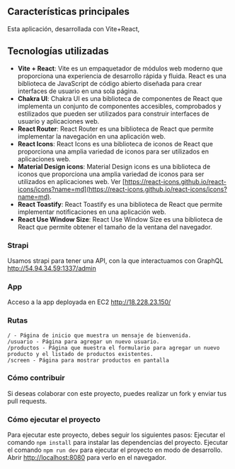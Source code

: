 ## Características principales

Esta aplicación, desarrollada con Vite+React,

## Tecnologías utilizadas

- **Vite + React**: Vite es un empaquetador de módulos web moderno que
  proporciona una experiencia de desarrollo rápida y fluida. React es una
  biblioteca de JavaScript de código abierto diseñada para crear interfaces de
  usuario en una sola página.
- **Chakra UI**: Chakra UI es una biblioteca de componentes de React que
  implementa un conjunto de componentes accesibles, comprobados y estilizados
  que pueden ser utilizados para construir interfaces de usuario y aplicaciones
  web.
- **React Router**: React Router es una biblioteca de React que permite
  implementar la navegación en una aplicación web.
- **React Icons**: React Icons es una biblioteca de iconos de React que
  proporciona una amplia variedad de iconos para ser utilizados en aplicaciones
  web.
- **Material Design icons**: Material Design icons es una biblioteca de iconos
  que proporciona una amplia variedad de iconos para ser utilizados en
  aplicaciones web. Ver
  [https://react-icons.github.io/react-icons/icons?name=md](https://react-icons.github.io/react-icons/icons?name=md).
- **React Toastify**: React Toastify es una biblioteca de React que permite
  implementar notificaciones en una aplicación web.
- **React Use Window Size**: React Use Window Size es una biblioteca de React
  que permite obtener el tamaño de la ventana del navegador.

### Strapi

Usamos strapi para tener una API, con la que interactuamos con GraphQL
http://54.94.34.59:1337/admin

### App

Acceso a la app deployada en EC2 http://18.228.23.150/

### Rutas

    / - Página de inicio que muestra un mensaje de bienvenida.
    /usuario - Página para agregar un nuevo usuario.
    /productos - Página que muestra el formulario para agregar un nuevo producto y el listado de productos existentes.
    /screen - Página para mostrar productos en pantalla

### Cómo contribuir

Si deseas colaborar con este proyecto, puedes realizar un fork y enviar tus pull
requests.

### Cómo ejecutar el proyecto

Para ejecutar este proyecto, debes seguir los siguientes pasos: Ejecutar el
comando `npm install` para instalar las dependencias del proyecto. Ejecutar el
comando `npm run dev` para ejecutar el proyecto en modo de desarrollo. Abrir
[http://localhost:8080](http://localhost:5173) para verlo en el navegador.
